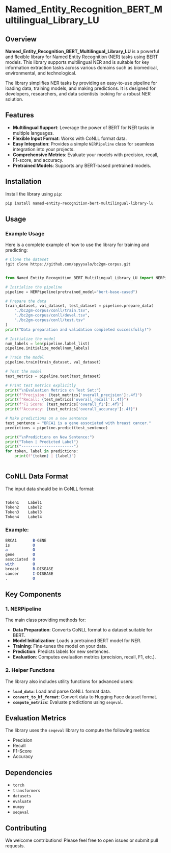 # Named_Entity_Recognition_BERT_Multilingual_Library_LU

## Overview

**Named_Entity_Recognition_BERT_Multilingual_Library_LU** is a powerful and flexible library for Named Entity Recognition (NER) tasks using BERT models. This library supports multilingual NER and is suitable for key information extraction tasks across various domains such as biomedical, environmental, and technological.

The library simplifies NER tasks by providing an easy-to-use pipeline for loading data, training models, and making predictions. It is designed for developers, researchers, and data scientists looking for a robust NER solution.

## Features

- **Multilingual Support**: Leverage the power of BERT for NER tasks in multiple languages.
- **Flexible Input Format**: Works with CoNLL format data.
- **Easy Integration**: Provides a simple `NERPipeline` class for seamless integration into your projects.
- **Comprehensive Metrics**: Evaluate your models with precision, recall, F1-score, and accuracy.
- **Pretrained Models**: Supports any BERT-based pretrained models.

## Installation

Install the library using `pip`:
```bash
pip install named-entity-recognition-bert-multilingual-library-lu
```

## Usage

### Example Usage

Here is a complete example of how to use the library for training and predicting:

```bash
# Clone the dataset
!git clone https://github.com/spyysalo/bc2gm-corpus.git
```

```python

from Named_Entity_Recognition_BERT_Multilingual_Library_LU import NERPipeline

# Initialize the pipeline
pipeline = NERPipeline(pretrained_model="bert-base-cased")

# Prepare the data
train_dataset, val_dataset, test_dataset = pipeline.prepare_data(
    "./bc2gm-corpus/conll/train.tsv", 
    "./bc2gm-corpus/conll/devel.tsv", 
    "./bc2gm-corpus/conll/test.tsv"
)
print("Data preparation and validation completed successfully!")

# Initialize the model
num_labels = len(pipeline.label_list)
pipeline.initialize_model(num_labels)

# Train the model
pipeline.train(train_dataset, val_dataset)

# Test the model
test_metrics = pipeline.test(test_dataset)

# Print test metrics explicitly
print("\nEvaluation Metrics on Test Set:")
print(f"Precision: {test_metrics['overall_precision']:.4f}")
print(f"Recall: {test_metrics['overall_recall']:.4f}")
print(f"F1 Score: {test_metrics['overall_f1']:.4f}")
print(f"Accuracy: {test_metrics['overall_accuracy']:.4f}")

# Make predictions on a new sentence
test_sentence = "BRCA1 is a gene associated with breast cancer."
predictions = pipeline.predict(test_sentence)

print("\nPredictions on New Sentence:")
print("Token | Predicted Label")
print("-----------------------")
for token, label in predictions:
    print(f"{token} | {label}")



```

## CoNLL Data Format

The input data should be in CoNLL format:

```mathematica

Token1    Label1
Token2    Label2
Token3    Label3
Token4    Label4
```

### Example:

```mathematica
BRCA1       B-GENE
is          O
a           O
gene        O
associated  O
with        O
breast      B-DISEASE
cancer      I-DISEASE
.           O
```

## Key Components

### 1. NERPipeline

The main class providing methods for:

- **Data Preparation**: Converts CoNLL format to a dataset suitable for BERT.
- **Model Initialization**: Loads a pretrained BERT model for NER.
- **Training**: Fine-tunes the model on your data.
- **Prediction**: Predicts labels for new sentences.
- **Evaluation**: Computes evaluation metrics (precision, recall, F1, etc.).

### 2. Helper Functions

The library also includes utility functions for advanced users:

- **`load_data`**: Load and parse CoNLL format data.
- **`convert_to_hf_format`**: Convert data to Hugging Face dataset format.
- **`compute_metrics`**: Evaluate predictions using `seqeval`.

## Evaluation Metrics

The library uses the `seqeval` library to compute the following metrics:

- Precision
- Recall
- F1-Score
- Accuracy

## Dependencies

- `torch`
- `transformers`
- `datasets`
- `evaluate`
- `numpy`
- `seqeval`

## Contributing

We welcome contributions! Please feel free to open issues or submit pull requests.


